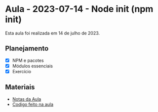 # Aula - 2023-07-14 - Node init (npm init)

Esta aula foi realizada em 14 de julho de 2023.

## Planejamento

- [x] NPM e pacotes
- [x] Módulos essenciais
- [x] Exercício

## Materiais

- [Notas da Aula](./notas.md)
- [Codigo feito na aula](./codigo)